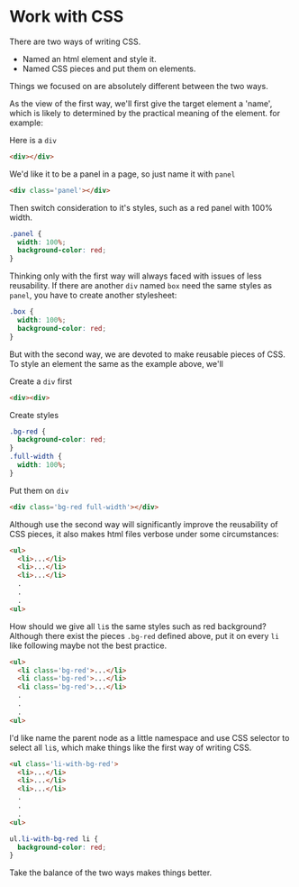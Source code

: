 [//]: # ("tags": [ "CSS" ], "category": "Uncategorized")

# Work with CSS

There are two ways of writing CSS.

- Named an html element and style it.
- Named CSS pieces and put them on elements.

Things we focused on are absolutely different between the two ways.

As the view of the first way, we'll first give the target element a 'name', which is likely to determined by the practical meaning of the element. for example:

Here is a `div`

```html
<div></div>
```

We'd like it to be a panel in a page, so just name it with `panel`

```html
<div class='panel'></div>
```

Then switch consideration to it's styles, such as a red panel with 100% width.

```css
.panel {
  width: 100%;
  background-color: red;
}
```

Thinking only with the first way will always faced with issues of less reusability. If there are another `div` named `box` need the same styles as `panel`, you have to create another stylesheet:

```css
.box {
  width: 100%;
  background-color: red;
}
```

But with the second way, we are devoted to make reusable pieces of CSS. To style an element the same as the example above, we'll

Create a `div` first

```html
<div><div>
```

Create styles

```css
.bg-red {
  background-color: red;
}
.full-width {
  width: 100%;
}
```

Put them on `div`

```html
<div class='bg-red full-width'></div>
```

Although use the second way will significantly improve the reusability of CSS pieces, it also makes html files verbose under some circumstances:

```html
<ul>
  <li>...</li>
  <li>...</li>
  <li>...</li>
  .
  .
  .
<ul>
```

How should we give all `li`s the same styles such as red background? Although there exist the pieces `.bg-red` defined above, put it on every `li` like following maybe not the best practice.

```html
<ul>
  <li class='bg-red'>...</li>
  <li class='bg-red'>...</li>
  <li class='bg-red'>...</li>
  .
  .
  .
<ul>
```

I'd like name the parent node as a little namespace and use CSS selector to select all `li`s, which make things like the first way of writing CSS.

```html
<ul class='li-with-bg-red'>
  <li>...</li>
  <li>...</li>
  <li>...</li>
  .
  .
  .
<ul>
```

```css
ul.li-with-bg-red li {
  background-color: red;
}
```

Take the balance of the two ways makes things better.
